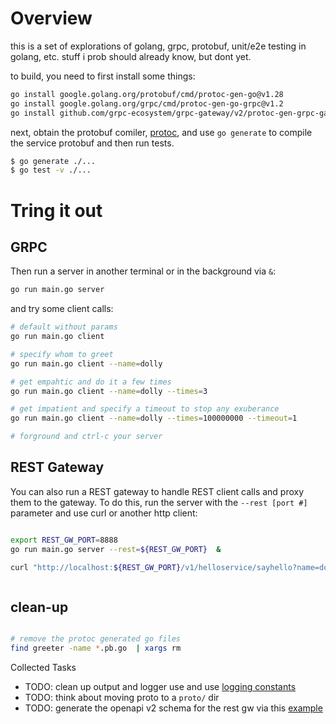 
# Overview 

this is a set of explorations of golang, grpc, protobuf, unit/e2e testing in golang, etc. stuff i prob should already know, but dont yet.

to build, you need to first install some things:

```bash
go install google.golang.org/protobuf/cmd/protoc-gen-go@v1.28
go install google.golang.org/grpc/cmd/protoc-gen-go-grpc@v1.2
go install github.com/grpc-ecosystem/grpc-gateway/v2/protoc-gen-grpc-gateway@latest
```

next, obtain the protobuf comiler, [protoc](https://grpc.io/docs/protoc-installation/), and use `go generate` to compile the service protobuf and then run tests.

```bash
$ go generate ./... 
$ go test -v ./... 
```

# Tring it out

## GRPC 

Then run a server in another terminal or in the background via `&`:

```bash
go run main.go server
```

and try some client calls:

```bash
# default without params
go run main.go client

# specify whom to greet
go run main.go client --name=dolly

# get empahtic and do it a few times
go run main.go client --name=dolly --times=3

# get impatient and specify a timeout to stop any exuberance
go run main.go client --name=dolly --times=100000000 --timeout=1

# forground and ctrl-c your server

```

## REST Gateway 

You can also run a REST gateway to handle REST client calls and proxy them to the gateway.  To do this, run the server with the `--rest [port #]` parameter and use curl or another http client:

```bash

export REST_GW_PORT=8888
go run main.go server --rest=${REST_GW_PORT}  &

curl "http://localhost:${REST_GW_PORT}/v1/helloservice/sayhello?name=dolly&times=1"



```


## clean-up

```bash

# remove the protoc generated go files
find greeter -name *.pb.go  | xargs rm
```

Collected Tasks

* TODO: clean up output and logger use and use [logging constants](https://pkg.go.dev/log#pkg-constants)
* TODO: think about moving proto to a `proto/` dir
* TODO: generate the openapi v2 schema for the rest gw via this [example](https://github.com/grpc-ecosystem/grpc-gateway/blob/main/examples/internal/proto/examplepb/a_bit_of_everything.proto#L219)






